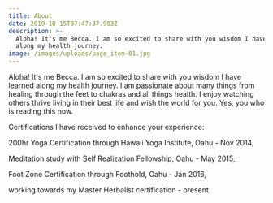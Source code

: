 ```yaml
---
title: About
date: 2019-10-15T07:47:37.983Z
description: >-
  Aloha! It's me Becca. I am so excited to share with you wisdom I have learned
  along my health journey.
image: /images/uploads/page_item-01.jpg
---
```

Aloha! It's me Becca. I am so excited to share with you wisdom I have learned along my health journey. I am passionate about many things from healing through the feet to chakras and all things health. I enjoy watching others thrive living in their best life and wish the world for you. Yes, you who is reading this now. 

Certifications I have received to enhance your experience: 

200hr Yoga Certification through Hawaii Yoga Institute, Oahu - Nov 2014, 

Meditation study with Self Realization Fellowship, Oahu - May 2015, 

Foot Zone Certification through Foothold, Oahu - Jan 2016,

working towards my Master Herbalist certification - present
